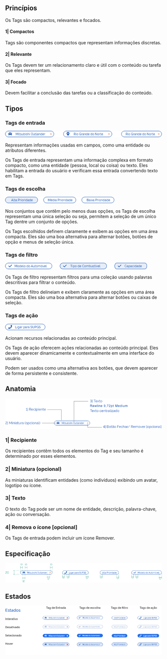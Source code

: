 ## Princípios

Os Tags são compactos, relevantes e focados.

#### 1| Compactos

Tags são componentes compactos que representam informações discretas.

#### 2| Relevante

Os Tags devem ter um relacionamento claro e útil com o conteúdo ou tarefa que eles representam.

#### 3| Focado

Devem facilitar a conclusão das tarefas ou a classificação do conteúdo.

## Tipos

### Tags de entrada

![Tags de entrada](imagens/tag-entrada-exemplo.png)

Representam informações usadas em campos, como uma entidade ou atributos diferentes.

Os Tags de entrada representam uma informação complexa em formato compacto, como uma entidade (pessoa, local ou coisa) ou texto. Eles habilitam a entrada do usuário e verificam essa entrada convertendo texto em Tags.

### Tags de escolha

![Tags de escolha](imagens/tag-escolha-exemplo.png)

Nos conjuntos que contêm pelo menos duas opções, os Tags de escolha representam uma única seleção ou seja, permitem a seleção de um único Tag dentre um conjunto de opções.

Os Tags escolhidos definem claramente e exibem as opções em uma área compacta. Eles são uma boa alternativa para alternar botões, botões de opção e menus de seleção única.

### Tags de filtro

![Tags de filtro](imagens/tag-filtro-exemplo.png)

Os Tags de filtro representam filtros para uma coleção usando palavras descritivas para filtrar o conteúdo.

Os Tags de filtro delineiam e exibem claramente as opções em uma área compacta. Eles são uma boa alternativa para alternar botões ou caixas de seleção.

### Tags de ação

![Tags de acao](imagens/tag-acao-exemplo.png)

Acionam recursos relacionadas ao conteúdo principal.

Os Tags de ação oferecem ações relacionadas ao conteúdo principal. Eles devem aparecer dinamicamente e contextualmente em uma interface do usuário.

Podem ser usados como uma alternativa aos botões, que devem aparecer de forma persistente e consistente.

## Anatomia

![Tags de entrada](imagens/tag-anatomia-geral.png)

### 1| Recipiente

Os recipientes contêm todos os elementos do Tag e seu tamanho é determinado por esses elementos.

### 2| Miniatura (opcional)

As miniaturas identificam entidades (como indivíduos) exibindo um avatar, logotipo ou ícone.

### 3| Texto

O texto do Tag pode ser um nome de entidade, descrição, palavra-chave, ação ou conversação.

### 4| Remova o ícone [opcional]

Os Tags de entrada podem incluir um ícone Remover.

## Especificação

![Tags de entrada](imagens/tag-especificacao.png)

## Estados

![Tags de entrada](imagens/tag-estados.png)
